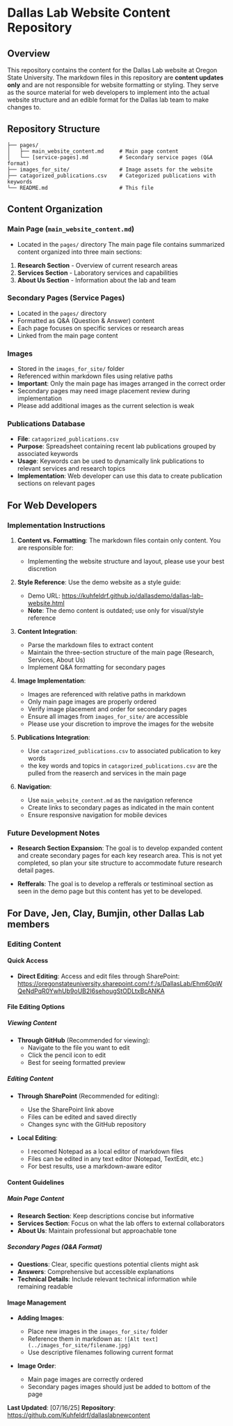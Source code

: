 # Dallas Lab Website Content Repository

## Overview

This repository contains the content for the Dallas Lab website at Oregon State University. The markdown files in this repository are **content updates only** and are not responsible for website formatting or styling. They serve as the source material for web developers to implement into the actual website structure and an edible format for the Dallas lab team to make changes to.

## Repository Structure

```
├── pages/
│   ├── main_website_content.md     # Main page content
│   └── [service-pages].md          # Secondary service pages (Q&A format)
├── images_for_site/                # Image assets for the website
├── catagorized_publications.csv    # Categorized publications with keywords
└── README.md                       # This file
```

## Content Organization

### Main Page (`main_website_content.md`)
- Located in the `pages/` directory
The main page file contains summarized content organized into three main sections:
1. **Research Section** - Overview of current research areas
2. **Services Section** - Laboratory services and capabilities  
3. **About Us Section** - Information about the lab and team

### Secondary Pages (Service Pages)
- Located in the `pages/` directory
- Formatted as Q&A (Question & Answer) content
- Each page focuses on specific services or research areas
- Linked from the main page content

### Images
- Stored in the `images_for_site/` folder
- Referenced within markdown files using relative paths
- **Important**: Only the main page has images arranged in the correct order
- Secondary pages may need image placement review during implementation
- Please add additional images as the current selection is weak

### Publications Database
- **File**: `catagorized_publications.csv`
- **Purpose**: Spreadsheet containing recent lab publications grouped by associated keywords
- **Usage**: Keywords can be used to dynamically link publications to relevant services and research topics
- **Implementation**: Web developer can use this data to create publication sections on relevant pages

## For Web Developers

### Implementation Instructions

1. **Content vs. Formatting**: The markdown files contain only content. You are responsible for:
   - Implementing the website structure and layout, please use your best discretion

2. **Style Reference**: Use the demo website as a style guide:
   - Demo URL: https://kuhfeldrf.github.io/dallasdemo/dallas-lab-website.html
   - **Note**: The demo content is outdated; use only for visual/style reference

3. **Content Integration**:
   - Parse the markdown files to extract content
   - Maintain the three-section structure of the main page (Research, Services, About Us)
   - Implement Q&A formatting for secondary pages

4. **Image Implementation**:
   - Images are referenced with relative paths in markdown
   - Only main page images are properly ordered
   - Verify image placement and order for secondary pages
   - Ensure all images from `images_for_site/` are accessible
   - Please use your discretion to improve the images for the website

5. **Publications Integration**:
   - Use `catagorized_publications.csv` to  associated publication to key words
   - the key words and topics in `catagorized_publications.csv` are the pulled from the reaserch and services in the main page

6. **Navigation**: 
   - Use `main_website_content.md` as the navigation reference
   - Create links to secondary pages as indicated in the main content
   - Ensure responsive navigation for mobile devices

### Future Development Notes

- **Research Section Expansion**: The goal is to develop expanded content and create secondary pages for each key research area. This is not yet completed, so plan your site structure to accommodate future research detail pages.

- **Refferals**: The goal is to develop a refferals or testiminoal section as seen in the demo page but this content has yet to be developed.

## For Dave, Jen, Clay, Bumjin, other Dallas Lab members

### Editing Content

#### Quick Access
- **Direct Editing**: Access and edit files through SharePoint: https://oregonstateuniversity.sharepoint.com/:f:/s/DallasLab/Ehm60pWQeNdPqR0YwhUb9oUB2I6sehougStODLtxBcANKA

#### File Editing Options

##### Viewing Content
- **Through GitHub** (Recommended for viewing):
   - Navigate to the file you want to edit
   - Click the pencil icon to edit
   - Best for seeing formatted preview

##### Editing Content
- **Through SharePoint** (Recommended for editing):
   - Use the SharePoint link above
   - Files can be edited and saved directly
   - Changes sync with the GitHub repository

- **Local Editing**:
   - I recomed Notepad as a local editor of markdown files
   - Files can be edited in any text editor (Notepad, TextEdit, etc.)
   - For best results, use a markdown-aware editor

#### Content Guidelines

##### Main Page Content
- **Research Section**: Keep descriptions concise but informative
- **Services Section**: Focus on what the lab offers to external collaborators
- **About Us**: Maintain professional but approachable tone

##### Secondary Pages (Q&A Format)
- **Questions**: Clear, specific questions potential clients might ask
- **Answers**: Comprehensive but accessible explanations
- **Technical Details**: Include relevant technical information while remaining readable

#### Image Management

- **Adding Images**: 
  - Place new images in the `images_for_site/` folder
  - Reference them in markdown as: `![Alt text](../images_for_site/filename.jpg)`
  - Use descriptive filenames following current format

- **Image Order**: 
  - Main page images are correctly ordered
  - Secondary pages images should just be added to bottom of the page



**Last Updated**: [07/16/25]
**Repository**: https://github.com/Kuhfeldrf/dallaslabnewcontent